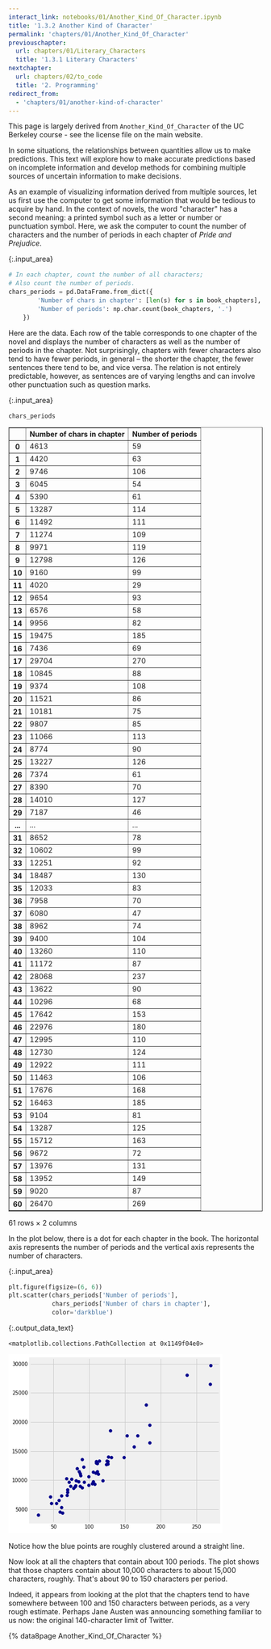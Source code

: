 ```yaml
---
interact_link: notebooks/01/Another_Kind_Of_Character.ipynb
title: '1.3.2 Another Kind of Character'
permalink: 'chapters/01/Another_Kind_Of_Character'
previouschapter:
  url: chapters/01/Literary_Characters
  title: '1.3.1 Literary Characters'
nextchapter:
  url: chapters/02/to_code
  title: '2. Programming'
redirect_from:
  - 'chapters/01/another-kind-of-character'
---
```


This page is largely derived from `Another_Kind_Of_Character` of the UC
Berkeley course \- see the license file on the main website.

In some situations, the relationships between quantities allow us to make
predictions. This text will explore how to make accurate predictions based on
incomplete information and develop methods for combining multiple sources of
uncertain information to make decisions.

As an example of visualizing information derived from multiple sources, let us
first use the computer to get some information that would be tedious to
acquire by hand. In the context of novels, the word "character" has a second
meaning: a printed symbol such as a letter or number or punctuation symbol.
Here, we ask the computer to count the number of characters and the number of
periods in each chapter of *Pride and Prejudice*.



{:.input_area}
```python
# In each chapter, count the number of all characters;
# Also count the number of periods.
chars_periods = pd.DataFrame.from_dict({
        'Number of chars in chapter': [len(s) for s in book_chapters],
        'Number of periods': np.char.count(book_chapters, '.')
    })
```


Here are the data. Each row of the table corresponds to one chapter of the
novel and displays the number of characters as well as the number of periods
in the chapter. Not surprisingly, chapters with fewer characters also tend to
have fewer periods, in general – the shorter the chapter, the fewer sentences
there tend to be, and vice versa. The relation is not entirely predictable,
however, as sentences are of varying lengths and can involve other punctuation
such as question marks.



{:.input_area}
```python
chars_periods
```





<div markdown="0">
<div>
<style scoped>
    .dataframe tbody tr th:only-of-type {
        vertical-align: middle;
    }

    .dataframe tbody tr th {
        vertical-align: top;
    }

    .dataframe thead th {
        text-align: right;
    }
</style>
<table border="1" class="dataframe">
  <thead>
    <tr style="text-align: right;">
      <th></th>
      <th>Number of chars in chapter</th>
      <th>Number of periods</th>
    </tr>
  </thead>
  <tbody>
    <tr>
      <th>0</th>
      <td>4613</td>
      <td>59</td>
    </tr>
    <tr>
      <th>1</th>
      <td>4420</td>
      <td>63</td>
    </tr>
    <tr>
      <th>2</th>
      <td>9746</td>
      <td>106</td>
    </tr>
    <tr>
      <th>3</th>
      <td>6045</td>
      <td>54</td>
    </tr>
    <tr>
      <th>4</th>
      <td>5390</td>
      <td>61</td>
    </tr>
    <tr>
      <th>5</th>
      <td>13287</td>
      <td>114</td>
    </tr>
    <tr>
      <th>6</th>
      <td>11492</td>
      <td>111</td>
    </tr>
    <tr>
      <th>7</th>
      <td>11274</td>
      <td>109</td>
    </tr>
    <tr>
      <th>8</th>
      <td>9971</td>
      <td>119</td>
    </tr>
    <tr>
      <th>9</th>
      <td>12798</td>
      <td>126</td>
    </tr>
    <tr>
      <th>10</th>
      <td>9160</td>
      <td>99</td>
    </tr>
    <tr>
      <th>11</th>
      <td>4020</td>
      <td>29</td>
    </tr>
    <tr>
      <th>12</th>
      <td>9654</td>
      <td>93</td>
    </tr>
    <tr>
      <th>13</th>
      <td>6576</td>
      <td>58</td>
    </tr>
    <tr>
      <th>14</th>
      <td>9956</td>
      <td>82</td>
    </tr>
    <tr>
      <th>15</th>
      <td>19475</td>
      <td>185</td>
    </tr>
    <tr>
      <th>16</th>
      <td>7436</td>
      <td>69</td>
    </tr>
    <tr>
      <th>17</th>
      <td>29704</td>
      <td>270</td>
    </tr>
    <tr>
      <th>18</th>
      <td>10845</td>
      <td>88</td>
    </tr>
    <tr>
      <th>19</th>
      <td>9374</td>
      <td>108</td>
    </tr>
    <tr>
      <th>20</th>
      <td>11521</td>
      <td>86</td>
    </tr>
    <tr>
      <th>21</th>
      <td>10181</td>
      <td>75</td>
    </tr>
    <tr>
      <th>22</th>
      <td>9807</td>
      <td>85</td>
    </tr>
    <tr>
      <th>23</th>
      <td>11066</td>
      <td>113</td>
    </tr>
    <tr>
      <th>24</th>
      <td>8774</td>
      <td>90</td>
    </tr>
    <tr>
      <th>25</th>
      <td>13227</td>
      <td>126</td>
    </tr>
    <tr>
      <th>26</th>
      <td>7374</td>
      <td>61</td>
    </tr>
    <tr>
      <th>27</th>
      <td>8390</td>
      <td>70</td>
    </tr>
    <tr>
      <th>28</th>
      <td>14010</td>
      <td>127</td>
    </tr>
    <tr>
      <th>29</th>
      <td>7187</td>
      <td>46</td>
    </tr>
    <tr>
      <th>...</th>
      <td>...</td>
      <td>...</td>
    </tr>
    <tr>
      <th>31</th>
      <td>8652</td>
      <td>78</td>
    </tr>
    <tr>
      <th>32</th>
      <td>10602</td>
      <td>99</td>
    </tr>
    <tr>
      <th>33</th>
      <td>12251</td>
      <td>92</td>
    </tr>
    <tr>
      <th>34</th>
      <td>18487</td>
      <td>130</td>
    </tr>
    <tr>
      <th>35</th>
      <td>12033</td>
      <td>83</td>
    </tr>
    <tr>
      <th>36</th>
      <td>7958</td>
      <td>70</td>
    </tr>
    <tr>
      <th>37</th>
      <td>6080</td>
      <td>47</td>
    </tr>
    <tr>
      <th>38</th>
      <td>8962</td>
      <td>74</td>
    </tr>
    <tr>
      <th>39</th>
      <td>9400</td>
      <td>104</td>
    </tr>
    <tr>
      <th>40</th>
      <td>13260</td>
      <td>110</td>
    </tr>
    <tr>
      <th>41</th>
      <td>11172</td>
      <td>87</td>
    </tr>
    <tr>
      <th>42</th>
      <td>28068</td>
      <td>237</td>
    </tr>
    <tr>
      <th>43</th>
      <td>13622</td>
      <td>90</td>
    </tr>
    <tr>
      <th>44</th>
      <td>10296</td>
      <td>68</td>
    </tr>
    <tr>
      <th>45</th>
      <td>17642</td>
      <td>153</td>
    </tr>
    <tr>
      <th>46</th>
      <td>22976</td>
      <td>180</td>
    </tr>
    <tr>
      <th>47</th>
      <td>12995</td>
      <td>110</td>
    </tr>
    <tr>
      <th>48</th>
      <td>12730</td>
      <td>124</td>
    </tr>
    <tr>
      <th>49</th>
      <td>12922</td>
      <td>111</td>
    </tr>
    <tr>
      <th>50</th>
      <td>11463</td>
      <td>106</td>
    </tr>
    <tr>
      <th>51</th>
      <td>17676</td>
      <td>168</td>
    </tr>
    <tr>
      <th>52</th>
      <td>16463</td>
      <td>185</td>
    </tr>
    <tr>
      <th>53</th>
      <td>9104</td>
      <td>81</td>
    </tr>
    <tr>
      <th>54</th>
      <td>13287</td>
      <td>125</td>
    </tr>
    <tr>
      <th>55</th>
      <td>15712</td>
      <td>163</td>
    </tr>
    <tr>
      <th>56</th>
      <td>9672</td>
      <td>72</td>
    </tr>
    <tr>
      <th>57</th>
      <td>13976</td>
      <td>131</td>
    </tr>
    <tr>
      <th>58</th>
      <td>13952</td>
      <td>149</td>
    </tr>
    <tr>
      <th>59</th>
      <td>9020</td>
      <td>87</td>
    </tr>
    <tr>
      <th>60</th>
      <td>26470</td>
      <td>269</td>
    </tr>
  </tbody>
</table>
<p>61 rows × 2 columns</p>
</div>
</div>



In the plot below, there is a dot for each chapter in the book. The horizontal
axis represents the number of periods and the vertical axis represents the
number of characters.



{:.input_area}
```python
plt.figure(figsize=(6, 6))
plt.scatter(chars_periods['Number of periods'],
            chars_periods['Number of chars in chapter'],
            color='darkblue')
```





{:.output_data_text}
```
<matplotlib.collections.PathCollection at 0x1149f04e0>
```




![png](../../images/chapters/01/Another_Kind_Of_Character_6_1.png)


Notice how the blue points are roughly clustered around a straight line.

Now look at all the chapters that contain about 100 periods. The plot shows
that those chapters contain about 10,000 characters to about 15,000
characters, roughly. That's about 90 to 150 characters per period.

Indeed, it appears from looking at the plot that the chapters tend to have
somewhere between 100 and 150 characters between periods, as a very rough
estimate. Perhaps Jane Austen was announcing something familiar to us now: the
original 140-character limit of Twitter.

{% data8page Another_Kind_Of_Character %}
